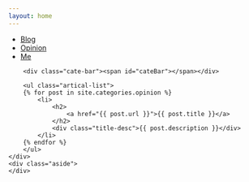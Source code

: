 ```yaml
---
layout: home
---
```


<div class="index-content opinion">
    <div class="section">
        <ul class="artical-cate">
            <li><a href="https://dhong.co"><span>Blog</span></a></li>
            <li class="on"><a href="https://dhong.co/opinion"><span>Opinion</span></a></li>
            <li><a href="https://dhong.co/whoami"><span>Me</span></a></li>
        </ul>

        <div class="cate-bar"><span id="cateBar"></span></div>

        <ul class="artical-list">
        {% for post in site.categories.opinion %}
            <li>
                <h2>
                    <a href="{{ post.url }}">{{ post.title }}</a>
                </h2>
                <div class="title-desc">{{ post.description }}</div>
            </li>
        {% endfor %}
        </ul>
    </div>
    <div class="aside">
    </div>
</div>
